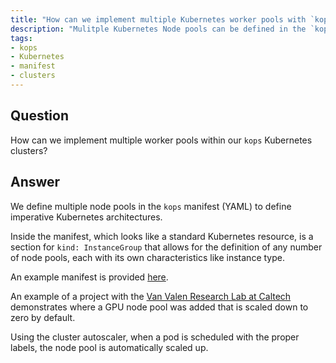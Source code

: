 ```yaml
---
title: "How can we implement multiple Kubernetes worker pools with `kops`?"
description: "Mulitple Kubernetes Node pools can be defined in the `kops` manifests (YAML)."
tags:
- kops
- Kubernetes
- manifest
- clusters
---
```


## Question

How can we implement multiple worker pools within our `kops` Kubernetes clusters?

## Answer

We define multiple node pools in the `kops` manifest (YAML) to define imperative Kubernetes architectures.

Inside the manifest, which looks like a standard Kubernetes resource, is a section for `kind: InstanceGroup` that allows for the definition of any number of node pools, each with its own characteristics like instance type.

An example manifest is provided [here](https://github.com/cloudposse/reference-architectures/tree/master/templates/kops).

An example of a project with the [Van Valen Research Lab at Caltech](https://github.com/vanvalenlab/kiosk/blob/master/conf/patches/gpu-nodes.yaml) demonstrates where a GPU node pool was added that is scaled down to zero by default.

Using the cluster autoscaler, when a pod is scheduled with the proper labels, the node pool is automatically scaled up.
